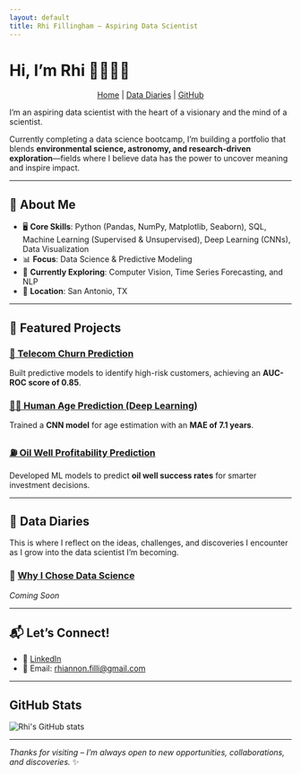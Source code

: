 ```yaml
---
layout: default
title: Rhi Fillingham – Aspiring Data Scientist
---
```


# Hi, I’m Rhi 👩🏻‍💻✨
<p align="center">
  <a href="/">Home</a> |
  <a href="/diaries">Data Diaries</a> |
  <a href="https://github.com/rhi-222">GitHub</a>
</p>
I’m an aspiring data scientist with the heart of a visionary and the mind of a scientist.

Currently completing a data science bootcamp, I’m building a portfolio that blends **environmental science, astronomy, and research-driven exploration**—fields where I believe data has the power to uncover meaning and inspire impact.

---

## 🌟 About Me

- 🖥️ **Core Skills**: Python (Pandas, NumPy, Matplotlib, Seaborn), SQL, Machine Learning (Supervised & Unsupervised), Deep Learning (CNNs), Data Visualization  
- 📊 **Focus**: Data Science & Predictive Modeling  
- 🌱 **Currently Exploring**: Computer Vision, Time Series Forecasting, and NLP  
- 📍 **Location**: San Antonio, TX

---

## 🚀 Featured Projects

### [📡 Telecom Churn Prediction](https://github.com/rhi-222/telecom-churn-prediction)  
Built predictive models to identify high-risk customers, achieving an **AUC-ROC score of 0.85**.

### [🧑‍🎨 Human Age Prediction (Deep Learning)](https://github.com/rhi-222/human-age-prediction)  
Trained a **CNN model** for age estimation with an **MAE of 7.1 years**.

### [⛽ Oil Well Profitability Prediction](https://github.com/rhi-222/oil-well-prediction)  
Developed ML models to predict **oil well success rates** for smarter investment decisions.

---

## 📓 Data Diaries

This is where I reflect on the ideas, challenges, and discoveries I encounter as I grow into the data scientist I’m becoming.

### 🌙 [Why I Chose Data Science](/2025/03/25/why-i-chose-data-science.html)

*Coming Soon*

---

## 📬 Let’s Connect!

- 💼 [LinkedIn](https://www.linkedin.com/in/rhiannonfilli)  
- 📧 Email: rhiannon.filli@gmail.com

---

## GitHub Stats

![Rhi's GitHub stats](https://github-readme-stats.vercel.app/api?username=rhi-222&show_icons=true&theme=calm&hide=prs)

---

*Thanks for visiting – I’m always open to new opportunities, collaborations, and discoveries.* ✨

